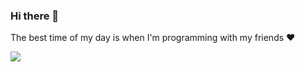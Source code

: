### Hi there 👋

The best time of my day is when I'm programming with my friends :heart:

<!--

Here are some ideas to get you started:

- 🔭 I’m currently working on ...
- 🌱 I’m currently learning ...
- 👯 I’m looking to collaborate on ...
- 🤔 I’m looking for help with ...
- 💬 Ask me about ...
- 📫 How to reach me: ...
- 😄 Pronouns: ...
- ⚡ Fun fact: ...
-->

<!--
<img align="center" src="https://github-readme-stats.vercel.app/api?username=RenanJPaula&show_icons=true&include_all_commits=true&theme=material-palenight" alt="Anurag's github stats" />
-->

<img align="center" src="https://github-readme-stats.vercel.app/api/top-langs/?username=RenanJPaula&layout=compact&theme=material-palenight" />

